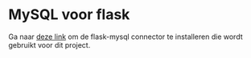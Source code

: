 # MySQL voor flask

Ga naar [deze link](http://dev.mysql.com/downloads/connector/python/) om de flask-mysql connector te installeren die wordt gebruikt voor dit project.